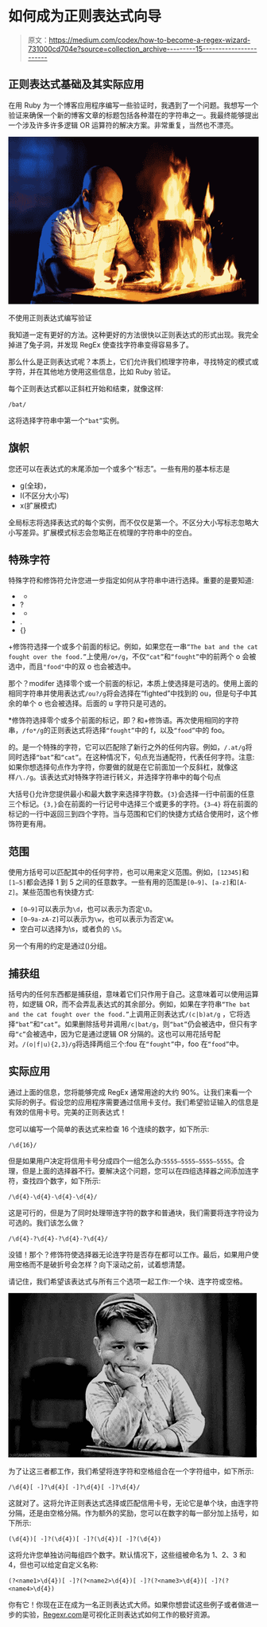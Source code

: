 # 如何成为正则表达式向导

> 原文：<https://medium.com/codex/how-to-become-a-regex-wizard-731000cd704e?source=collection_archive---------15----------------------->

## 正则表达式基础及其实际应用

在用 Ruby 为一个博客应用程序编写一些验证时，我遇到了一个问题。我想写一个验证来确保一个新的博客文章的标题包括各种潜在的字符串之一。我最终能够提出一个涉及许多许多逻辑 OR 运算符的解决方案。非常重复，当然也不漂亮。

![](img/870bd9cddd13a9cf6efcbd3cd7e1af60.png)

不使用正则表达式编写验证

我知道一定有更好的方法。这种更好的方法很快以正则表达式的形式出现。我完全掉进了兔子洞，并发现 RegEx 使查找字符串变得容易多了。

那么什么是正则表达式呢？本质上，它们允许我们梳理字符串，寻找特定的模式或字符，并在其他地方使用这些信息，比如 Ruby 验证。

每个正则表达式都以正斜杠开始和结束，就像这样:

```
/bat/
```

这将选择字符串中第一个`“bat”`实例。

## 旗帜

您还可以在表达式的末尾添加一个或多个“标志”。一些有用的基本标志是

*   g(全球)，
*   I(不区分大小写)
*   x(扩展模式)

全局标志将选择表达式的每个实例，而不仅仅是第一个。不区分大小写标志忽略大小写差异。扩展模式标志会忽略正在梳理的字符串中的空白。

## 特殊字符

特殊字符和修饰符允许您进一步指定如何从字符串中进行选择。重要的是要知道:

*   +
*   ?
*   *
*   .
*   {}

+修饰符选择一个或多个前面的标记。例如，如果您在一串`“The bat and the cat fought over the food.”`上使用`/o+/g`，不仅`“cat”`和`“fought”`中的前两个 o 会被选中，而且`"food"`中的双 o 也会被选中。

那个？modifer 选择零个或一个前面的标记，本质上使选择是可选的。使用上面的相同字符串并使用表达式`/ou?/g`将会选择在“fighted”中找到的 ou，但是句子中其余的单个 o 也会被选择。后面的 u 字符只是可选的。

*修饰符选择零个或多个前面的标记，即？和+修饰语。再次使用相同的字符串，`/fo*/g`的正则表达式将选择`“fought”`中的 f，以及`“food”`中的 foo。

的。是一个特殊的字符，它可以匹配除了新行之外的任何内容。例如，`/.at/g`将同时选择`“bat”`和`“cat”`。在这种情况下，句点充当通配符，代表任何字符。注意:如果你想选择句点作为字符，你要做的就是在它前面加一个反斜杠，就像这样`/\./g`。该表达式对特殊字符进行转义，并选择字符串中的每个句点

大括号{}允许您提供最小和最大数字来选择字符数。`{3}`会选择一行中前面的任意三个标记。`{3,}`会在前面的一行记号中选择三个或更多的字符。`{3–4}` 将在前面的标记的一行中返回三到四个字符。当与范围和它们的快捷方式结合使用时，这个修饰符更有用。

## 范围

使用方括号可以匹配其中的任何字符，也可以用来定义范围。例如，`[12345]`和`[1–5]`都会选择 1 到 5 之间的任意数字。一些有用的范围是`[0–9]`、`[a-z]`和`[A-Z]`。某些范围也有快捷方式:

*   `[0–9]`可以表示为`\d`，也可以表示为否定`\D`。
*   `[0–9a-zA-Z]`可以表示为`\w`，也可以表示为否定`\W`。
*   空白可以选择为\s，或者负的 `\S`。

另一个有用的约定是通过()分组。

## 捕获组

括号内的任何东西都是捕获组，意味着它们只作用于自己。这意味着可以使用运算符，如逻辑 OR，而不会弄乱表达式的其余部分。例如，如果在字符串`“The bat and the cat fought over the food.”`上调用正则表达式`/(c|b)at/g` ，它将选择`“bat”`和`“cat”`。如果删除括号并调用`/c|bat/g`，则`“bat”`仍会被选中，但只有字母`“c”`会被选中，因为它是通过逻辑 OR 分隔的。这也可以用花括号配对。`/(o|f|u){2,3}/g`将选择两组三个:fou 在`“fought”`中，foo 在`“food”`中。

## 实际应用

通过上面的信息，您将能够完成 RegEx 通常用途的大约 90%。让我们来看一个实际的例子。假设您的应用程序需要通过信用卡支付。我们希望验证输入的信息是有效的信用卡号。完美的正则表达式！

您可以编写一个简单的表达式来检查 16 个连续的数字，如下所示:

```
/\d{16}/
```

但是如果用户决定将信用卡号分成四个一组怎么办:`5555–5555–5555–5555`。合理，但是上面的选择器不行。要解决这个问题，您可以在四组选择器之间添加连字符，查找四个数字，如下所示:

```
/\d{4}-\d{4}-\d{4}-\d{4}/
```

这是可行的，但是为了同时处理带连字符的数字和普通块，我们需要将连字符设为可选的。我们该怎么做？

```
/\d{4}-?\d{4}-?\d{4}-?\d{4}/
```

没错！那个？修饰符使选择器无论连字符是否存在都可以工作。最后，如果用户使用空格而不是破折号会怎样？向下滚动之前，试着想清楚。

请记住，我们希望该表达式与所有三个选项一起工作:一个块、连字符或空格。

![](img/d4623201881875789e8dc901bf6b124d.png)

为了让这三者都工作，我们希望将连字符和空格组合在一个字符组中，如下所示:

```
/\d{4}[ -]?\d{4}[ -]?\d{4}[ -]?\d{4}/
```

这就对了。这将允许正则表达式选择或匹配信用卡号，无论它是单个块，由连字符分隔，还是由空格分隔。作为额外的奖励，您可以在数字的每一部分加上括号，如下所示:

```
(\d{4})[ -]?(\d{4})[ -]?(\d{4})[ -]?(\d{4})
```

这将允许您单独访问每组四个数字。默认情况下，这些组被命名为 1、2、3 和 4，但也可以给定自定义名称:

```
(?<name1>\d{4})[ -]?(?<name2>\d{4})[ -]?(?<name3>\d{4})[ -]?(?<name4>\d{4})
```

你有它！你现在正在成为一名正则表达式大师。如果你想尝试这些例子或者做进一步的实验，[Regexr.com](https://regexr.com/)是可视化正则表达式如何工作的极好资源。